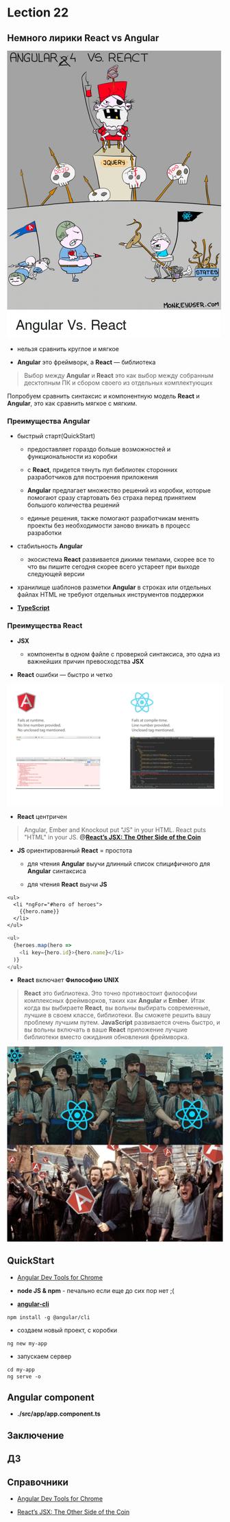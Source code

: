 # Lection 22

## Немного лирики React vs Angular

![React vs Angular aa jQuery](./angular-4-vs-react-aa-jquery.png "React vs Angular aa jQuery")

- нельзя сравнить круглое и мягкое

- **Angular** это фреймворк, а **React** — библиотека

>Выбор между **Angular** и **React** это как выбор между собранным десктопным ПК и сбором своего из отдельных комплектующих

Попробуем сравнить синтаксис и компонентную модель **React** и **Angular**, это как сравнить мягкое с мягким.

### Преимущества Angular

- быстрый старт(QuickStart)

    - предоставляет гораздо больше возможностей и функциональности из коробки
     
    - с **React**, придется тянуть пул библиотек сторонних разработчиков для построения приложения

    - **Angular** предлагает множество решений из коробки, которые помогают сразу стартовать без страха перед принятием большого количества решений
    
    - единые решения, также помогают разработчикам менять проекты без необходимости заново вникать в процесс разработки

- стабильность **Angular**

    - экосистема **React** развивается дикими темпами, скорее все то что вы пишите сегодня скорее всего устареет при выходе следующей версии

- хранилище шаблонов разметки **Angular** в строках или отдельных файлах HTML не требуют отдельных инструментов поддержки

- **[TypeScript](https://ru.wikipedia.org/wiki/TypeScript)**

### Преимущества React

- **JSX**

    - компоненты в одном файле с проверкой синтаксиса, это одна из важнейших причин превосходства **JSX**
   
- **React** ошибки — быстро и четко 

![React vs Angular Error](./react_vs_angular__error.png "React vs Angular Error")

- **React** центричен 

>Angular, Ember and Knockout put "JS" in your HTML.
>React puts "HTML" in your JS. **@[React’s JSX: The Other Side of the Coin](https://medium.freecodecamp.org/react-s-jsx-the-other-side-of-the-coin-2ace7ab62b98)**

- **JS** ориентированный **React** = простота

    - для чтения **Angular** выучи длинный список спицифичного для **Angular** синтаксиса
    
    - для чтения **React** выучи **JS**

```angularjs
<ul>
  <li *ngFor="#hero of heroes">
    {{hero.name}}
  </li>
</ul>
```

```js
<ul>
  {heroes.map(hero =>
    <li key={hero.id}>{hero.name}</li>
  )}
</ul>
```

- **React** включает **Философию UNIX**

>**React** это библиотека. Это точно противостоит философии комплексных фреймворков, таких как **Angular** и **Ember**. Итак когда вы выбираете **React**, вы вольны выбирать современные, лучшие в своем классе, библиотеки. Вы сможете решить вашу проблему лучшим путем. **JavaScript** развивается очень быстро, и вы вольны включать в ваше **React** приложение лучшие библиотеки вместо ожидания обновления фреймворка.

![React vs Angular](./react_vs_angular.jpeg "React vs Angular")


## QuickStart

- [Angular Dev Tools for Chrome](https://chrome.google.com/webstore/detail/angularjs-batarang/ighdmehidhipcmcojjgiloacoafjmpfk/related)

- **node JS & npm** - печально если еще до сих пор нет ;(

- **[angular-cli](https://github.com/angular/angular-cli)**

```
npm install -g @angular/cli
```

- создаем новый проект, с коробки

```
ng new my-app
```

- запускаем сервер

```
cd my-app
ng serve -o
```

## Angular component

- **./src/app/app.component.ts**




## Заключение

## ДЗ

## Справочники

- [Angular Dev Tools for Chrome](https://chrome.google.com/webstore/detail/angularjs-batarang/ighdmehidhipcmcojjgiloacoafjmpfk/related)

- [React’s JSX: The Other Side of the Coin](https://medium.freecodecamp.org/react-s-jsx-the-other-side-of-the-coin-2ace7ab62b98)